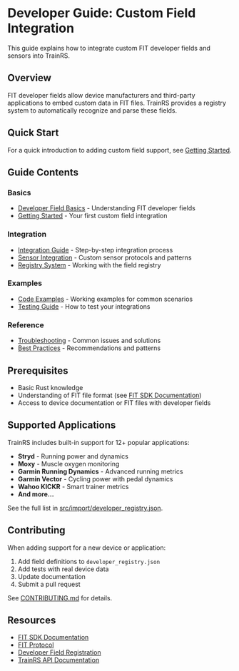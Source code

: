# Developer Guide: Custom Field Integration

This guide explains how to integrate custom FIT developer fields and sensors into TrainRS.

## Overview

FIT developer fields allow device manufacturers and third-party applications to embed custom data in FIT files. TrainRS provides a registry system to automatically recognize and parse these fields.

## Quick Start

For a quick introduction to adding custom field support, see [Getting Started](getting-started.md).

## Guide Contents

### Basics
- [Developer Field Basics](developer-field-basics.md) - Understanding FIT developer fields
- [Getting Started](getting-started.md) - Your first custom field integration

### Integration
- [Integration Guide](integration-guide.md) - Step-by-step integration process
- [Sensor Integration](sensor-integration.md) - Custom sensor protocols and patterns
- [Registry System](registry-system.md) - Working with the field registry

### Examples
- [Code Examples](examples/) - Working examples for common scenarios
- [Testing Guide](testing-guide.md) - How to test your integrations

### Reference
- [Troubleshooting](troubleshooting.md) - Common issues and solutions
- [Best Practices](best-practices.md) - Recommendations and patterns

## Prerequisites

- Basic Rust knowledge
- Understanding of FIT file format (see [FIT SDK Documentation](https://developer.garmin.com/fit/overview/))
- Access to device documentation or FIT files with developer fields

## Supported Applications

TrainRS includes built-in support for 12+ popular applications:

- **Stryd** - Running power and dynamics
- **Moxy** - Muscle oxygen monitoring
- **Garmin Running Dynamics** - Advanced running metrics
- **Garmin Vector** - Cycling power with pedal dynamics
- **Wahoo KICKR** - Smart trainer metrics
- **And more...**

See the full list in [src/import/developer_registry.json](../../src/import/developer_registry.json).

## Contributing

When adding support for a new device or application:

1. Add field definitions to `developer_registry.json`
2. Add tests with real device data
3. Update documentation
4. Submit a pull request

See [CONTRIBUTING.md](../../CONTRIBUTING.md) for details.

## Resources

- [FIT SDK Documentation](https://developer.garmin.com/fit/overview/)
- [FIT Protocol](https://developer.garmin.com/fit/protocol/)
- [Developer Field Registration](https://developer.garmin.com/fit/developer-data/)
- [TrainRS API Documentation](https://docs.rs/trainrs)
